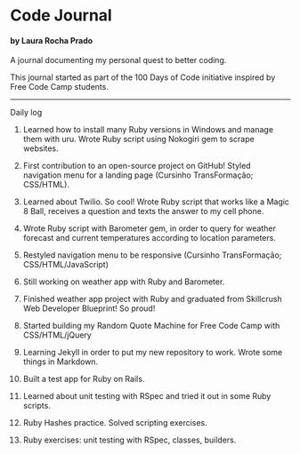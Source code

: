 # Code Journal
#### by Laura Rocha Prado

A journal documenting my personal quest to better coding.

This journal started as part of the 100 Days of Code initiative inspired by Free Code Camp students.

[//]: # (Commit format: Theme - Day n - Language/Framework/Something else)

----
Daily log

1. Learned how to install many Ruby versions in Windows and manage them with uru. Wrote Ruby script using Nokogiri gem to scrape websites.

2. First contribution to an open-source project on GitHub! Styled navigation menu for a landing page (Cursinho TransFormação; CSS/HTML).

3. Learned about Twilio. So cool! Wrote Ruby script that works like a Magic 8 Ball, receives a question and texts the answer to my cell phone.

4. Wrote Ruby script with Barometer gem, in order to query for weather forecast and current temperatures according to location parameters. 

5. Restyled navigation menu to be responsive (Cursinho TransFormação; CSS/HTML/JavaScript)

6. Still working on weather app with Ruby and Barometer.

7. Finished weather app project with Ruby and graduated from Skillcrush Web Developer Blueprint! So proud!

8. Started building my Random Quote Machine for Free Code Camp with CSS/HTML/jQuery

9. Learning Jekyll in order to put my new repository to work. Wrote some things in Markdown.

10. Built a test app for Ruby on Rails.

11. Learned about unit testing with RSpec and tried it out in some Ruby scripts.

12. Ruby Hashes practice. Solved scripting exercises.

13. Ruby exercises: unit testing with RSpec, classes, builders. 